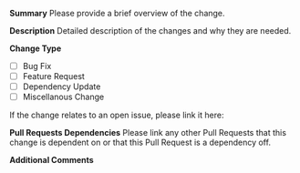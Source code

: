 <!---
  SPDX-FileCopyrightText: (C) 2025 Intel Corporation
  SPDX-License-Identifier: Apache-2.0
-->

**Summary**
Please provide a brief overview of the change.

**Description**
Detailed description of the changes and why they are needed.

**Change Type**
- [ ] Bug Fix
- [ ] Feature Request
- [ ] Dependency Update
- [ ] Miscellanous Change

If the change relates to an open issue, please link it here:

**Pull Requests Dependencies**
Please link any other Pull Requests that this change is dependent on or that this Pull Request is a dependency off.

**Additional Comments**
